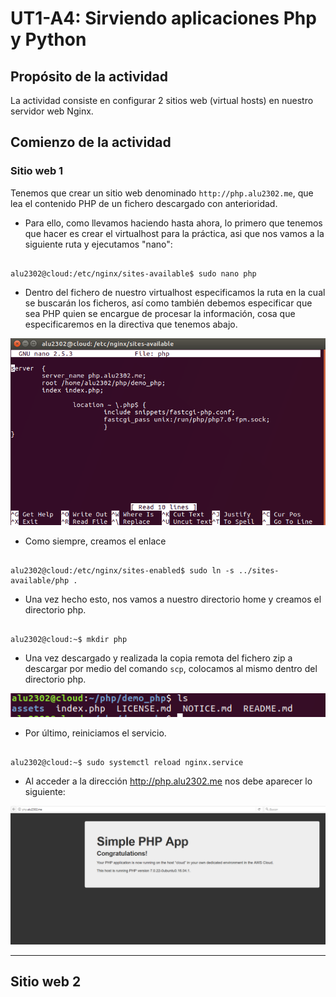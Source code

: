# UT1-A4: Sirviendo aplicaciones Php y Python

## Propósito de la actividad

La actividad consiste en configurar 2 sitios web (virtual hosts) en nuestro servidor web Nginx.

## Comienzo de la actividad

### Sitio web 1

Tenemos que crear un sitio web denominado `http://php.alu2302.me`, que lea el contenido PHP de un fichero descargado con anterioridad.

* Para ello, como llevamos haciendo hasta ahora, lo primero que tenemos que hacer es crear el virtualhost para la práctica, asi que nos vamos a la siguiente ruta y ejecutamos "nano":

```console

alu2302@cloud:/etc/nginx/sites-available$ sudo nano php

```

* Dentro del fichero de nuestro virtualhost especificamos la ruta en la cual se buscarán los ficheros, así como también debemos especificar que sea PHP quien se encargue de procesar la información, cosa que especificaremos en la directiva que tenemos abajo.

![image](img/000035.png)

* Como siempre, creamos el enlace

```console

alu2302@cloud:/etc/nginx/sites-enabled$ sudo ln -s ../sites-available/php .

```

* Una vez hecho esto, nos vamos a nuestro directorio home y creamos el directorio php.

```console

alu2302@cloud:~$ mkdir php

```

* Una vez descargado y realizada la copia remota del fichero zip a descargar por medio del comando `scp`, colocamos al mismo dentro del directorio php.

![image](img/000039.png)

* Por último, reiniciamos el servicio.

```console

alu2302@cloud:~$ sudo systemctl reload nginx.service

```

* Al acceder a la dirección http://php.alu2302.me nos debe aparecer lo siguiente:

![image](img/000041.png)

---

## Sitio web 2
